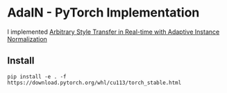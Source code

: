 # AdaIN - PyTorch Implementation

I implemented [Arbitrary Style Transfer in Real-time with Adaptive Instance Normalization](https://arxiv.org/abs/1703.06868)


## Install

```
pip install -e . -f https://download.pytorch.org/whl/cu113/torch_stable.html
```